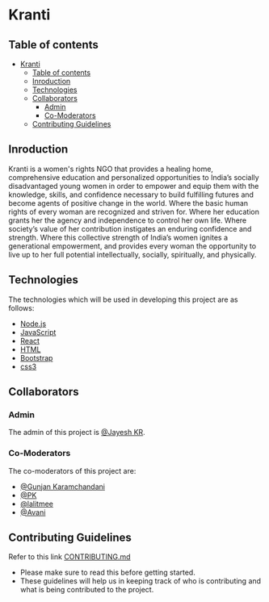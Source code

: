 # Kranti

## Table of contents

- [Kranti](#kranti)
    - [Table of contents](#table-of-contents)
    - [Inroduction](#inroduction)
    - [Technologies](#technologies)
    - [Collaborators](#collaborators)
        - [Admin](#admin)
        - [Co-Moderators](#co-moderators)
    - [Contributing Guidelines](#contributing-guidelines)

## Inroduction

Kranti is a women's rights NGO that provides a healing home, comprehensive education and personalized opportunities to India’s socially disadvantaged young women in order to empower and equip them with the knowledge, skills, and confidence necessary to build fulfilling futures and become agents of positive change in the world. Where the basic human rights of every woman are recognized and striven for. Where her education grants her the agency and independence to control her own life. Where society’s value of her contribution instigates an enduring confidence and strength. Where this collective strength of India’s women ignites a generational empowerment, and provides every woman the opportunity to live up to her full potential intellectually, socially, spiritually, and physically.

## Technologies

The technologies which will be used in developing this project are as follows:

-   [Node.js](https://nodejs.org/en/)
-   [JavaScript](https://en.wikipedia.org/wiki/JavaScript)
-   [React](https://reactjs.org/)
-   [HTML](https://en.wikipedia.org/wiki/HTML)
-   [Bootstrap](https://getbootstrap.com/)
-   [css3](https://en.wikipedia.org/wiki/Cascading_Style_Sheets)

## Collaborators

### Admin

The admin of this project is [@Jayesh KR](https://github.com/jayeshkattar).

### Co-Moderators

The co-moderators of this project are:

-   [@Gunjan Karamchandani](https://github.com/troublemagnet)
-   [@PK](https://github.com/Pratul1997)
-   [@lalitmee](https://github.com/lalitmee)
-   [@Avani](https://github.com/AvaniVerma)

## Contributing Guidelines

Refer to this link [CONTRIBUTING.md](https://github.com/GirlScriptSummerOfCode/Kranti/blob/master/CONTRIBUTING.md)

-   Please make sure to read this before getting started.
-   These guidelines will help us in keeping track of who is contributing and what is being contributed to the project.
